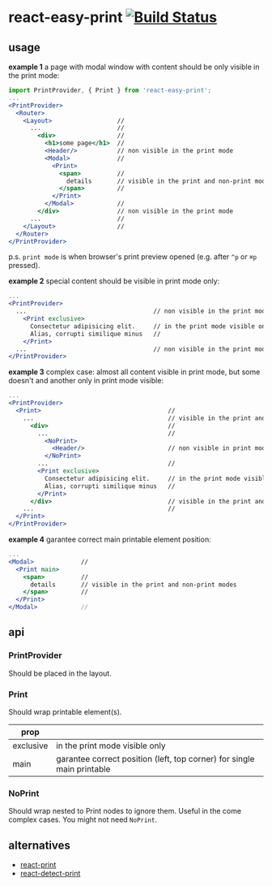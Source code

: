 # react-easy-print [![Build Status](https://travis-ci.org/a-x-/react-easy-print.svg?branch=master)](https://travis-ci.org/a-x-/react-easy-print)

## usage

**example 1** a page with modal window with content should be only visible in the print mode:

```jsx
import PrintProvider, { Print } from 'react-easy-print';
...
<PrintProvider>
  <Router>
    <Layout>                  //
      ...                     //
        <div>                 //
          <h1>some page</h1>  //
          <Header/>           // non visible in the print mode
          <Modal>             //
            <Print>
              <span>          //
                details       // visible in the print and non-print modes
              </span>         //
            </Print>
          </Modal>            //
        </div>                // non visible in the print mode
      ...                     //
    </Layout>                 //
  </Router>
</PrintProvider>
```

p.s. `print mode` is when browser's print preview opened (e.g. after `^p` or `⌘p` pressed).

**example 2** special content should be visible in print mode only:
```jsx
...
<PrintProvider>
  ...                                   // non visible in the print mode
    <Print exclusive>
      Consectetur adipisicing elit.     // in the print mode visible only
      Alias, corrupti similique minus   //
    </Print>
  ...                                   // non visible in the print mode
</PrintProvider>
```

**example 3** complex case: almost all content visible in print mode, but some doesn't and another only in print mode visible:
```jsx
...
<PrintProvider>
  <Print>                                   //
    ...                                     // visible in the print and non-print modes
      <div>                                 //
        ...                                 //
          <NoPrint>
            <Header/>                       // non visible in print mode
          </NoPrint>
        ...                                 //
        <Print exclusive>
          Consectetur adipisicing elit.     // in the print mode visible only
          Alias, corrupti similique minus   //
        </Print>
      </div>                                // visible in the print and non-print modes
    ...                                     //
  </Print>
</PrintProvider>
```

**example 4** garantee correct main printable element position:
```jsx
...
<Modal>             //
  <Print main>
    <span>          //
      details       // visible in the print and non-print modes
    </span>         //
  </Print>
</Modal>            //
```

## api
### PrintProvider
Should be placed in the layout.

### Print
Should wrap printable element(s).

| prop |   |
| --- | --- |
| exclusive | in the print mode visible only |
| main | garantee correct position (left, top corner) for single main printable |

### NoPrint
Should wrap nested to Print nodes to ignore them.
Useful in the come complex cases. You might not need `NoPrint`.

## alternatives
* [react-print](https://github.com/captray/react-print)
* [react-detect-print](https://github.com/tacomanator/react-detect-print)
